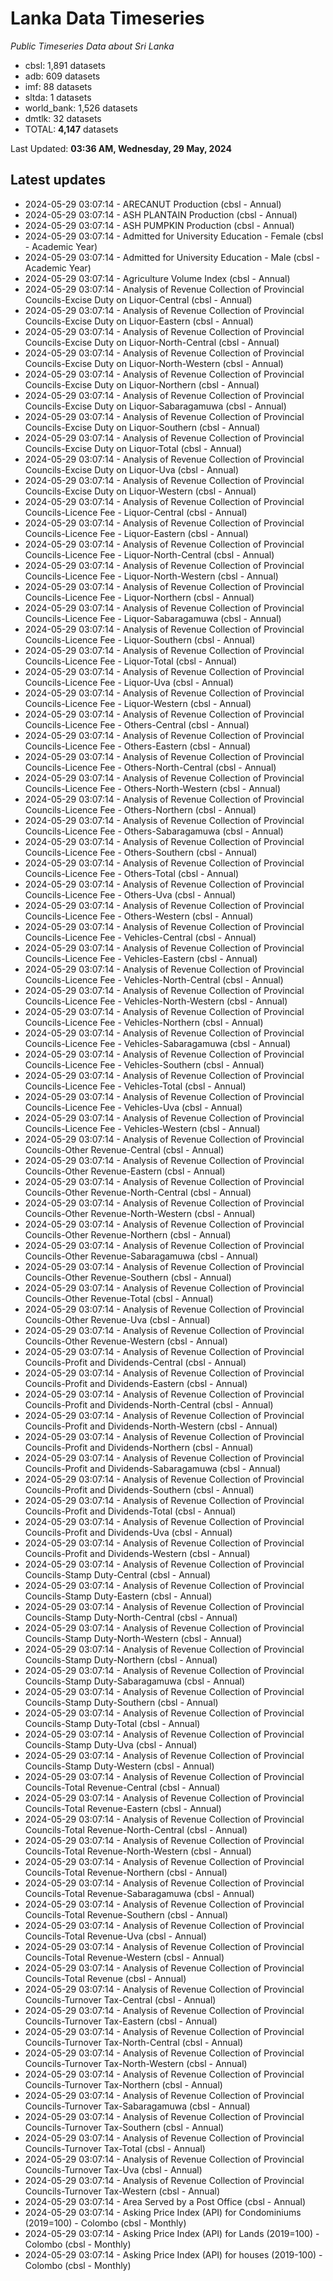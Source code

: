 # Lanka Data Timeseries
*Public Timeseries Data about Sri Lanka*

* cbsl: 1,891 datasets
* adb: 609 datasets
* imf: 88 datasets
* sltda: 1 datasets
* world_bank: 1,526 datasets
* dmtlk: 32 datasets
* TOTAL: **4,147** datasets

Last Updated: **03:36 AM, Wednesday, 29 May, 2024**

## Latest updates

* 2024-05-29 03:07:14 - ARECANUT Production (cbsl - Annual)
* 2024-05-29 03:07:14 - ASH PLANTAIN Production (cbsl - Annual)
* 2024-05-29 03:07:14 - ASH PUMPKIN Production (cbsl - Annual)
* 2024-05-29 03:07:14 - Admitted for University Education - Female (cbsl - Academic Year)
* 2024-05-29 03:07:14 - Admitted for University Education - Male (cbsl - Academic Year)
* 2024-05-29 03:07:14 - Agriculture Volume Index (cbsl - Annual)
* 2024-05-29 03:07:14 - Analysis of Revenue Collection of Provincial Councils-Excise Duty on Liquor-Central (cbsl - Annual)
* 2024-05-29 03:07:14 - Analysis of Revenue Collection of Provincial Councils-Excise Duty on Liquor-Eastern (cbsl - Annual)
* 2024-05-29 03:07:14 - Analysis of Revenue Collection of Provincial Councils-Excise Duty on Liquor-North-Central (cbsl - Annual)
* 2024-05-29 03:07:14 - Analysis of Revenue Collection of Provincial Councils-Excise Duty on Liquor-North-Western (cbsl - Annual)
* 2024-05-29 03:07:14 - Analysis of Revenue Collection of Provincial Councils-Excise Duty on Liquor-Northern (cbsl - Annual)
* 2024-05-29 03:07:14 - Analysis of Revenue Collection of Provincial Councils-Excise Duty on Liquor-Sabaragamuwa (cbsl - Annual)
* 2024-05-29 03:07:14 - Analysis of Revenue Collection of Provincial Councils-Excise Duty on Liquor-Southern (cbsl - Annual)
* 2024-05-29 03:07:14 - Analysis of Revenue Collection of Provincial Councils-Excise Duty on Liquor-Total (cbsl - Annual)
* 2024-05-29 03:07:14 - Analysis of Revenue Collection of Provincial Councils-Excise Duty on Liquor-Uva (cbsl - Annual)
* 2024-05-29 03:07:14 - Analysis of Revenue Collection of Provincial Councils-Excise Duty on Liquor-Western (cbsl - Annual)
* 2024-05-29 03:07:14 - Analysis of Revenue Collection of Provincial Councils-Licence Fee - Liquor-Central (cbsl - Annual)
* 2024-05-29 03:07:14 - Analysis of Revenue Collection of Provincial Councils-Licence Fee - Liquor-Eastern (cbsl - Annual)
* 2024-05-29 03:07:14 - Analysis of Revenue Collection of Provincial Councils-Licence Fee - Liquor-North-Central (cbsl - Annual)
* 2024-05-29 03:07:14 - Analysis of Revenue Collection of Provincial Councils-Licence Fee - Liquor-North-Western (cbsl - Annual)
* 2024-05-29 03:07:14 - Analysis of Revenue Collection of Provincial Councils-Licence Fee - Liquor-Northern (cbsl - Annual)
* 2024-05-29 03:07:14 - Analysis of Revenue Collection of Provincial Councils-Licence Fee - Liquor-Sabaragamuwa (cbsl - Annual)
* 2024-05-29 03:07:14 - Analysis of Revenue Collection of Provincial Councils-Licence Fee - Liquor-Southern (cbsl - Annual)
* 2024-05-29 03:07:14 - Analysis of Revenue Collection of Provincial Councils-Licence Fee - Liquor-Total (cbsl - Annual)
* 2024-05-29 03:07:14 - Analysis of Revenue Collection of Provincial Councils-Licence Fee - Liquor-Uva (cbsl - Annual)
* 2024-05-29 03:07:14 - Analysis of Revenue Collection of Provincial Councils-Licence Fee - Liquor-Western (cbsl - Annual)
* 2024-05-29 03:07:14 - Analysis of Revenue Collection of Provincial Councils-Licence Fee - Others-Central (cbsl - Annual)
* 2024-05-29 03:07:14 - Analysis of Revenue Collection of Provincial Councils-Licence Fee - Others-Eastern (cbsl - Annual)
* 2024-05-29 03:07:14 - Analysis of Revenue Collection of Provincial Councils-Licence Fee - Others-North-Central (cbsl - Annual)
* 2024-05-29 03:07:14 - Analysis of Revenue Collection of Provincial Councils-Licence Fee - Others-North-Western (cbsl - Annual)
* 2024-05-29 03:07:14 - Analysis of Revenue Collection of Provincial Councils-Licence Fee - Others-Northern (cbsl - Annual)
* 2024-05-29 03:07:14 - Analysis of Revenue Collection of Provincial Councils-Licence Fee - Others-Sabaragamuwa (cbsl - Annual)
* 2024-05-29 03:07:14 - Analysis of Revenue Collection of Provincial Councils-Licence Fee - Others-Southern (cbsl - Annual)
* 2024-05-29 03:07:14 - Analysis of Revenue Collection of Provincial Councils-Licence Fee - Others-Total (cbsl - Annual)
* 2024-05-29 03:07:14 - Analysis of Revenue Collection of Provincial Councils-Licence Fee - Others-Uva (cbsl - Annual)
* 2024-05-29 03:07:14 - Analysis of Revenue Collection of Provincial Councils-Licence Fee - Others-Western (cbsl - Annual)
* 2024-05-29 03:07:14 - Analysis of Revenue Collection of Provincial Councils-Licence Fee - Vehicles-Central (cbsl - Annual)
* 2024-05-29 03:07:14 - Analysis of Revenue Collection of Provincial Councils-Licence Fee - Vehicles-Eastern (cbsl - Annual)
* 2024-05-29 03:07:14 - Analysis of Revenue Collection of Provincial Councils-Licence Fee - Vehicles-North-Central (cbsl - Annual)
* 2024-05-29 03:07:14 - Analysis of Revenue Collection of Provincial Councils-Licence Fee - Vehicles-North-Western (cbsl - Annual)
* 2024-05-29 03:07:14 - Analysis of Revenue Collection of Provincial Councils-Licence Fee - Vehicles-Northern (cbsl - Annual)
* 2024-05-29 03:07:14 - Analysis of Revenue Collection of Provincial Councils-Licence Fee - Vehicles-Sabaragamuwa (cbsl - Annual)
* 2024-05-29 03:07:14 - Analysis of Revenue Collection of Provincial Councils-Licence Fee - Vehicles-Southern (cbsl - Annual)
* 2024-05-29 03:07:14 - Analysis of Revenue Collection of Provincial Councils-Licence Fee - Vehicles-Total (cbsl - Annual)
* 2024-05-29 03:07:14 - Analysis of Revenue Collection of Provincial Councils-Licence Fee - Vehicles-Uva (cbsl - Annual)
* 2024-05-29 03:07:14 - Analysis of Revenue Collection of Provincial Councils-Licence Fee - Vehicles-Western (cbsl - Annual)
* 2024-05-29 03:07:14 - Analysis of Revenue Collection of Provincial Councils-Other Revenue-Central (cbsl - Annual)
* 2024-05-29 03:07:14 - Analysis of Revenue Collection of Provincial Councils-Other Revenue-Eastern (cbsl - Annual)
* 2024-05-29 03:07:14 - Analysis of Revenue Collection of Provincial Councils-Other Revenue-North-Central (cbsl - Annual)
* 2024-05-29 03:07:14 - Analysis of Revenue Collection of Provincial Councils-Other Revenue-North-Western (cbsl - Annual)
* 2024-05-29 03:07:14 - Analysis of Revenue Collection of Provincial Councils-Other Revenue-Northern (cbsl - Annual)
* 2024-05-29 03:07:14 - Analysis of Revenue Collection of Provincial Councils-Other Revenue-Sabaragamuwa (cbsl - Annual)
* 2024-05-29 03:07:14 - Analysis of Revenue Collection of Provincial Councils-Other Revenue-Southern (cbsl - Annual)
* 2024-05-29 03:07:14 - Analysis of Revenue Collection of Provincial Councils-Other Revenue-Total (cbsl - Annual)
* 2024-05-29 03:07:14 - Analysis of Revenue Collection of Provincial Councils-Other Revenue-Uva (cbsl - Annual)
* 2024-05-29 03:07:14 - Analysis of Revenue Collection of Provincial Councils-Other Revenue-Western (cbsl - Annual)
* 2024-05-29 03:07:14 - Analysis of Revenue Collection of Provincial Councils-Profit and Dividends-Central (cbsl - Annual)
* 2024-05-29 03:07:14 - Analysis of Revenue Collection of Provincial Councils-Profit and Dividends-Eastern (cbsl - Annual)
* 2024-05-29 03:07:14 - Analysis of Revenue Collection of Provincial Councils-Profit and Dividends-North-Central (cbsl - Annual)
* 2024-05-29 03:07:14 - Analysis of Revenue Collection of Provincial Councils-Profit and Dividends-North-Western (cbsl - Annual)
* 2024-05-29 03:07:14 - Analysis of Revenue Collection of Provincial Councils-Profit and Dividends-Northern (cbsl - Annual)
* 2024-05-29 03:07:14 - Analysis of Revenue Collection of Provincial Councils-Profit and Dividends-Sabaragamuwa (cbsl - Annual)
* 2024-05-29 03:07:14 - Analysis of Revenue Collection of Provincial Councils-Profit and Dividends-Southern (cbsl - Annual)
* 2024-05-29 03:07:14 - Analysis of Revenue Collection of Provincial Councils-Profit and Dividends-Total (cbsl - Annual)
* 2024-05-29 03:07:14 - Analysis of Revenue Collection of Provincial Councils-Profit and Dividends-Uva (cbsl - Annual)
* 2024-05-29 03:07:14 - Analysis of Revenue Collection of Provincial Councils-Profit and Dividends-Western (cbsl - Annual)
* 2024-05-29 03:07:14 - Analysis of Revenue Collection of Provincial Councils-Stamp Duty-Central (cbsl - Annual)
* 2024-05-29 03:07:14 - Analysis of Revenue Collection of Provincial Councils-Stamp Duty-Eastern (cbsl - Annual)
* 2024-05-29 03:07:14 - Analysis of Revenue Collection of Provincial Councils-Stamp Duty-North-Central (cbsl - Annual)
* 2024-05-29 03:07:14 - Analysis of Revenue Collection of Provincial Councils-Stamp Duty-North-Western (cbsl - Annual)
* 2024-05-29 03:07:14 - Analysis of Revenue Collection of Provincial Councils-Stamp Duty-Northern (cbsl - Annual)
* 2024-05-29 03:07:14 - Analysis of Revenue Collection of Provincial Councils-Stamp Duty-Sabaragamuwa (cbsl - Annual)
* 2024-05-29 03:07:14 - Analysis of Revenue Collection of Provincial Councils-Stamp Duty-Southern (cbsl - Annual)
* 2024-05-29 03:07:14 - Analysis of Revenue Collection of Provincial Councils-Stamp Duty-Total (cbsl - Annual)
* 2024-05-29 03:07:14 - Analysis of Revenue Collection of Provincial Councils-Stamp Duty-Uva (cbsl - Annual)
* 2024-05-29 03:07:14 - Analysis of Revenue Collection of Provincial Councils-Stamp Duty-Western (cbsl - Annual)
* 2024-05-29 03:07:14 - Analysis of Revenue Collection of Provincial Councils-Total Revenue-Central (cbsl - Annual)
* 2024-05-29 03:07:14 - Analysis of Revenue Collection of Provincial Councils-Total Revenue-Eastern (cbsl - Annual)
* 2024-05-29 03:07:14 - Analysis of Revenue Collection of Provincial Councils-Total Revenue-North-Central (cbsl - Annual)
* 2024-05-29 03:07:14 - Analysis of Revenue Collection of Provincial Councils-Total Revenue-North-Western (cbsl - Annual)
* 2024-05-29 03:07:14 - Analysis of Revenue Collection of Provincial Councils-Total Revenue-Northern (cbsl - Annual)
* 2024-05-29 03:07:14 - Analysis of Revenue Collection of Provincial Councils-Total Revenue-Sabaragamuwa (cbsl - Annual)
* 2024-05-29 03:07:14 - Analysis of Revenue Collection of Provincial Councils-Total Revenue-Southern (cbsl - Annual)
* 2024-05-29 03:07:14 - Analysis of Revenue Collection of Provincial Councils-Total Revenue-Uva (cbsl - Annual)
* 2024-05-29 03:07:14 - Analysis of Revenue Collection of Provincial Councils-Total Revenue-Western (cbsl - Annual)
* 2024-05-29 03:07:14 - Analysis of Revenue Collection of Provincial Councils-Total Revenue (cbsl - Annual)
* 2024-05-29 03:07:14 - Analysis of Revenue Collection of Provincial Councils-Turnover Tax-Central (cbsl - Annual)
* 2024-05-29 03:07:14 - Analysis of Revenue Collection of Provincial Councils-Turnover Tax-Eastern (cbsl - Annual)
* 2024-05-29 03:07:14 - Analysis of Revenue Collection of Provincial Councils-Turnover Tax-North-Central (cbsl - Annual)
* 2024-05-29 03:07:14 - Analysis of Revenue Collection of Provincial Councils-Turnover Tax-North-Western (cbsl - Annual)
* 2024-05-29 03:07:14 - Analysis of Revenue Collection of Provincial Councils-Turnover Tax-Northern (cbsl - Annual)
* 2024-05-29 03:07:14 - Analysis of Revenue Collection of Provincial Councils-Turnover Tax-Sabaragamuwa (cbsl - Annual)
* 2024-05-29 03:07:14 - Analysis of Revenue Collection of Provincial Councils-Turnover Tax-Southern (cbsl - Annual)
* 2024-05-29 03:07:14 - Analysis of Revenue Collection of Provincial Councils-Turnover Tax-Total (cbsl - Annual)
* 2024-05-29 03:07:14 - Analysis of Revenue Collection of Provincial Councils-Turnover Tax-Uva (cbsl - Annual)
* 2024-05-29 03:07:14 - Analysis of Revenue Collection of Provincial Councils-Turnover Tax-Western (cbsl - Annual)
* 2024-05-29 03:07:14 - Area Served by a Post Office (cbsl - Annual)
* 2024-05-29 03:07:14 - Asking Price Index (API) for Condominiums (2019=100) - Colombo (cbsl - Monthly)
* 2024-05-29 03:07:14 - Asking Price Index (API) for Lands (2019=100) - Colombo (cbsl - Monthly)
* 2024-05-29 03:07:14 - Asking Price Index (API) for houses (2019-100) - Colombo (cbsl - Monthly)